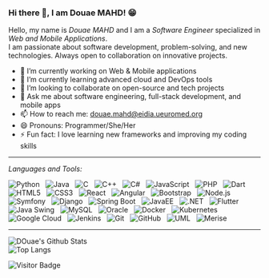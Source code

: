 ### Hi there 👋, I am Douae MAHD! 😁
<!--
*Douae-MAHD/Douae-MAHD* is a ✨ special ✨ repository because its README.md (this file) appears on your GitHub profile.
Here are some ideas to get you started:

- 🔭 I’m currently working on ...
- 🌱 I’m currently learning ...
- 👯 I’m looking to collaborate on ...
- 🤔 I’m looking for help with ...
- 💬 Ask me about ...
- 📫 How to reach me: ...
- 😄 Pronouns: ...
- ⚡ Fun fact: ...
-->

Hello, my name is *Douae MAHD* and I am a *Software Engineer* specialized in *Web and Mobile Applications*.  
I am passionate about software development, problem-solving, and new technologies. Always open to collaboration on innovative projects.  

- 🔭 I’m currently working on Web & Mobile applications  
- 🌱 I’m currently learning advanced cloud and DevOps tools  
- 👯 I’m looking to collaborate on open-source and tech projects  
- 💬 Ask me about software engineering, full-stack development, and mobile apps  
- 📫 How to reach me: douae.mahd@eidia.ueuromed.org 
- 😄 Pronouns: Programmer/She/Her  
- ⚡ Fun fact: I love learning new frameworks and improving my coding skills  

---

*Languages and Tools:*  

![Python](https://img.shields.io/badge/-Python-black?logo=Python&style=social)&nbsp;&nbsp;
![Java](https://img.shields.io/badge/-Java-black?logo=java&style=social)&nbsp;&nbsp;
![C](https://img.shields.io/badge/-C-black?logo=c&style=social)&nbsp;&nbsp;
![C++](https://img.shields.io/badge/-C++-black?logo=cplusplus&style=social)&nbsp;&nbsp;
![C#](https://img.shields.io/badge/-C%23-black?logo=csharp&style=social)&nbsp;&nbsp;
![JavaScript](https://img.shields.io/badge/-JavaScript-black?logo=javascript&style=social)&nbsp;&nbsp;
![PHP](https://img.shields.io/badge/-PHP-black?logo=php&style=social)&nbsp;&nbsp;
![Dart](https://img.shields.io/badge/-Dart-black?logo=dart&style=social)&nbsp;&nbsp;
![HTML5](https://img.shields.io/badge/-HTML5-black?logo=html5&style=social)&nbsp;&nbsp;
![CSS3](https://img.shields.io/badge/-CSS3-black?logo=css3&style=social)&nbsp;&nbsp;
![React](https://img.shields.io/badge/-React-black?logo=react&style=social)&nbsp;&nbsp;
![Angular](https://img.shields.io/badge/-Angular-black?logo=angular&style=social)&nbsp;&nbsp;
![Bootstrap](https://img.shields.io/badge/-Bootstrap-black?logo=bootstrap&style=social)&nbsp;&nbsp;
![Node.js](https://img.shields.io/badge/-Node.js-black?logo=node.js&style=social)&nbsp;&nbsp;
![Symfony](https://img.shields.io/badge/-Symfony-black?logo=symfony&style=social)&nbsp;&nbsp;
![Django](https://img.shields.io/badge/-Django-black?logo=django&style=social)&nbsp;&nbsp;
![Spring Boot](https://img.shields.io/badge/-Spring%20Boot-black?logo=springboot&style=social)&nbsp;&nbsp;
![JavaEE](https://img.shields.io/badge/-JavaEE-black?logo=openjdk&style=social)&nbsp;&nbsp;
![.NET](https://img.shields.io/badge/-.NET-black?logo=dotnet&style=social)&nbsp;&nbsp;
![Flutter](https://img.shields.io/badge/-Flutter-black?logo=flutter&style=social)&nbsp;&nbsp;
![Java Swing](https://img.shields.io/badge/-Java%20Swing-black?logo=java&style=social)&nbsp;&nbsp;
![MySQL](https://img.shields.io/badge/-MySQL-black?logo=mysql&style=social)&nbsp;&nbsp;
![Oracle](https://img.shields.io/badge/-Oracle-black?logo=oracle&style=social)&nbsp;&nbsp;
![Docker](https://img.shields.io/badge/-Docker-black?logo=docker&style=social)&nbsp;&nbsp;
![Kubernetes](https://img.shields.io/badge/-Kubernetes-black?logo=kubernetes&style=social)&nbsp;&nbsp;
![Google Cloud](https://img.shields.io/badge/-Google%20Cloud-black?logo=googlecloud&style=social)&nbsp;&nbsp;
![Jenkins](https://img.shields.io/badge/-Jenkins-black?logo=jenkins&style=social)&nbsp;&nbsp;
![Git](https://img.shields.io/badge/-Git-black?logo=git&style=social)&nbsp;&nbsp;
![GitHub](https://img.shields.io/badge/-GitHub-black?logo=github&style=social)&nbsp;&nbsp;
![UML](https://img.shields.io/badge/-UML-black?style=social)&nbsp;&nbsp;
![Merise](https://img.shields.io/badge/-Merise-black?style=social)&nbsp;&nbsp;

---

![DOuae's Github Stats](https://github-readme-stats.vercel.app/api?username=DOuae-MAHD&count_private=true&show_icons=true&include_all_commits=true)  
![Top Langs](https://github-readme-stats.vercel.app/api/top-langs/?username=DOuae-MAHD&hide=TeX&layout=compact)  

![Visitor Badge](https://visitor-badge.laobi.icu/badge?page_id=DOuae-MAHD.DOuae-MAHD)
